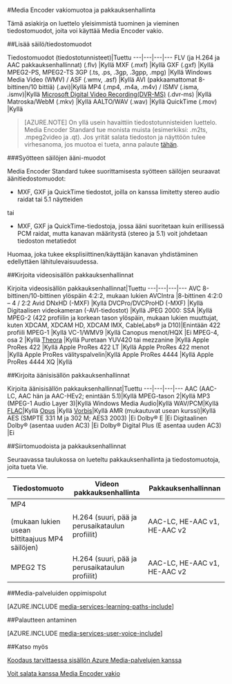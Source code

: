 <properties 
    pageTitle="Media Encoder vakiomuotoa ja pakkauksenhallinnat" 
    description="Tässä artikkelissa on yleiskatsaus Media Encoder vakiomuotoa ja pakkauksenhallinta." 
    services="media-services" 
    documentationCenter="" 
    authors="juliako" 
    manager="erikre" 
    editor=""/>

<tags 
    ms.service="media-services" 
    ms.workload="media" 
    ms.tgt_pltfrm="na" 
    ms.devlang="na" 
    ms.topic="article" 
    ms.date="10/10/2016"
    ms.author="juliako;anilmur"/>

#<a name="media-encoder-standard-formats-and-codecs"></a>Media Encoder vakiomuotoa ja pakkauksenhallinta


Tämä asiakirja on luettelo yleisimmistä tuominen ja vieminen tiedostomuodot, joita voi käyttää Media Encoder vakio.


##<a name="input-containerfile-formats"></a>Lisää säilö/tiedostomuodot

Tiedostomuodot (tiedostotunnisteet)|Tuettu
---|---|---|---
FLV (ja H.264 ja AAC pakkauksenhallinnat) (.flv)          |Kyllä 
MXF (.mxf)                  |Kyllä 
GXF (.gxf)                  |Kyllä 
MPEG2-PS, MPEG2-TS 3GP (.ts, .ps, .3gp, .3gpp, .mpg)   |Kyllä 
Windows Media Video (WMV) / ASF (.wmv, .asf) |Kyllä 
AVI (pakkaamattomat 8-bittinen/10 bittiä) (.avi)|Kyllä 
MP4 (.mp4, .m4a, .m4v) / ISMV (.isma, .ismv)|Kyllä 
[Microsoft Digital Video Recording(DVR-MS)](https://msdn.microsoft.com/library/windows/desktop/dd692984) (.dvr-ms) |Kyllä 
Matroska/WebM (.mkv)        |Kyllä 
AALTO/WAV (.wav) |Kyllä 
QuickTime (.mov) |Kyllä

>[AZURE.NOTE] On yllä usein havaittiin tiedostotunnisteiden luettelo. Media Encoder Standard tue monista muista (esimerkiksi: .m2ts, .mpeg2video ja .qt). Jos yrität salata tiedoston ja näyttöön tulee virhesanoma, jos muotoa ei tueta, anna palaute [tähän](https://feedback.azure.com/forums/169396-media-services/category/144411-encoding-and-processing/).

###<a name="audio-formats-in-input-containers"></a>Syötteen säilöjen ääni-muodot 

Media Encoder Standard tukee suorittamisesta syötteen säilöjen seuraavat äänitiedostomuodot:

- MXF, GXF ja QuickTime tiedostot, joilla on kanssa limitetty stereo audio raidat tai 5.1 näytteiden

tai

- MXF, GXF ja QuickTime-tiedostoja, jossa ääni suoritetaan kuin erillisessä PCM raidat, mutta kanavan määritystä (stereo ja 5.1) voit johdetaan tiedoston metatiedot

Huomaa, joka tukee eksplisiittinen/käyttäjän kanavan yhdistäminen edellyttäen lähitulevaisuudessa.


##<a name="input-video-codecs"></a>Kirjoita videosisällön pakkauksenhallinnat

Kirjoita videosisällön pakkauksenhallinnat|Tuettu
---|---|---|---
AVC 8-bittinen/10-bittinen ylöspäin 4:2:2, mukaan lukien AVCIntra   |8-bittinen 4:2:0 – 4 / 2:2 
Avid DNxHD (-MXF)                                 |Kyllä 
DVCPro/DVCProHD (-MXF)                            |Kyllä 
Digitaalisen videokameran (-AVI-tiedostot)                   |Kyllä
JPEG 2000: SSA                                           |Kyllä 
MPEG-2 (422 profiilin ja korkean tason ylöspäin, mukaan lukien muuttujat, kuten XDCAM, XDCAM HD, XDCAM IMX, CableLabs® ja D10)|Enintään 422 profiili 
MPEG-1                                              |Kyllä 
VC-1/WMV9                                           |Kyllä 
Canopus menot/HQX                                      |Ei 
MPEG-4, osa 2                                       |Kyllä 
[Theora](https://en.wikipedia.org/wiki/Theora)      |Kyllä 
Puretaan YUV420 tai mezzanine                   |Kyllä
Apple ProRes 422                                    |Kyllä
Apple ProRes 422 LT |Kyllä
Apple ProRes 422 menot |Kyllä
Apple ProRes välityspalvelin|Kyllä
Apple ProRes 4444 |Kyllä
Apple ProRes 4444 XQ |Kyllä



##<a name="input-audio-codecs"></a>Kirjoita äänisisällön pakkauksenhallinnat

Kirjoita äänisisällön pakkauksenhallinnat|Tuettu
---|---|---|---
AAC (AAC-LC, AAC hän ja AAC-HEv2; enintään 5.1)|Kyllä 
MPEG-tason 2|Kyllä 
MP3 (MPEG-1 Audio Layer 3)|Kyllä 
Windows Media Audio|Kyllä 
WAV/PCM|Kyllä 
[FLAC](https://en.wikipedia.org/wiki/FLAC)</a>|Kyllä 
[Opus](http://go.microsoft.com/fwlink/?LinkId=822667) |Kyllä 
[Vorbis](https://en.wikipedia.org/wiki/Vorbis)</a>|Kyllä 
AMR (mukautuvat usean kurssi)|Kyllä
AES (SMPTE 331 M ja 302 M; AES3 2003)        |Ei 
Dolby® E                                    |Ei 
Digitaalinen Dolby® (asentaa uuden AC3)                        |Ei 
Dolby® Digital Plus (E asentaa uuden AC3)                 |Ei 


##<a name="output-formats-and-codecs"></a>Siirtomuodoista ja pakkauksenhallinnat

Seuraavassa taulukossa on lueteltu pakkauksenhallinta ja tiedostomuotoja, joita tueta Vie.


Tiedostomuoto|Videon pakkauksenhallinta|Pakkauksenhallinnan
---|---|---
MP4 <br/><br/>(mukaan lukien usean bittitaajuus MP4 säilöjen) |H.264 (suuri, pää ja perusaikataulun profiilit)|AAC-LC, HE-AAC v1, HE-AAC v2 
MPEG2 TS |H.264 (suuri, pää ja perusaikataulun profiilit)|AAC-LC, HE-AAC v1, HE-AAC v2 



##<a name="media-services-learning-paths"></a>Media-palveluiden oppimispolut

[AZURE.INCLUDE [media-services-learning-paths-include](../../includes/media-services-learning-paths-include.md)]

##<a name="provide-feedback"></a>Palautteen antaminen

[AZURE.INCLUDE [media-services-user-voice-include](../../includes/media-services-user-voice-include.md)]

##<a name="see-also"></a>Katso myös

[Koodaus tarvittaessa sisällön Azure Media-palvelujen kanssa](media-services-encode-asset.md)

[Voit salata kanssa Media Encoder vakio](media-services-dotnet-encode-with-media-encoder-standard.md)
